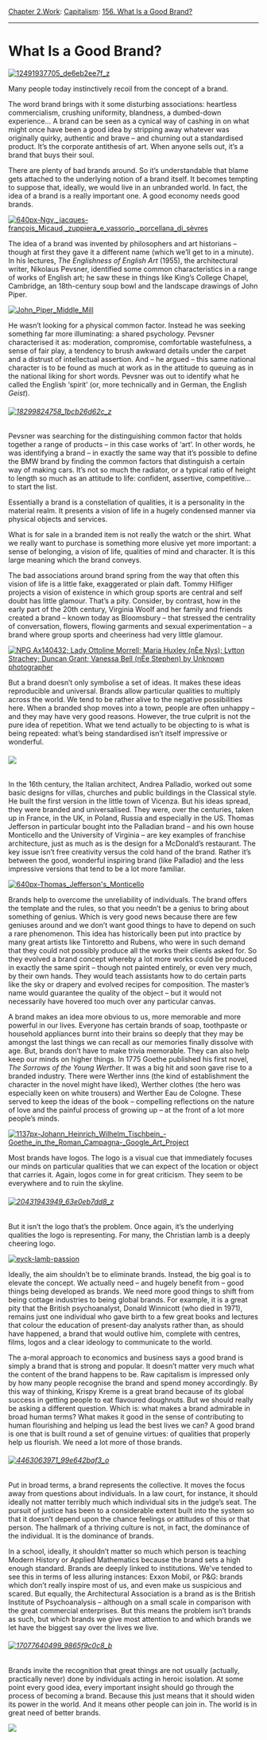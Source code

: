 [Chapter 2.Work](https://www.theschooloflife.com/thebookoflife/category/work/): [Capitalism](https://www.theschooloflife.com/thebookoflife/category/work/capitalism/): [156. What Is a Good Brand?](https://www.theschooloflife.com/thebookoflife/what-is-a-good-brand/)

* * *

# What Is a Good Brand?

[![12491937705_de6eb2ee7f_z](https://www.theschooloflife.com/thebookoflife/wp-content/uploads/2015/02/12491937705_de6eb2ee7f_z.jpg)](http://www.thebookoflife.org/wp-content/uploads/2015/02/12491937705_de6eb2ee7f_z.jpg)

Many people today instinctively recoil from the concept of a brand.

The word brand brings with it some disturbing associations: heartless commercialism, crushing uniformity, blandness, a dumbed-down experience… A brand can be seen as a cynical way of cashing in on what might once have been a good idea by stripping away whatever was originally quirky, authentic and brave – and churning out a standardised product. It’s the corporate antithesis of art. When anyone sells out, it’s a brand that buys their soul.

There are plenty of bad brands around. So it’s understandable that blame gets attached to the underlying notion of a brand itself. It becomes tempting to suppose that, ideally, we would live in an unbranded world. In fact, the idea of a brand is a really important one. A good economy needs good brands.

[![640px-Ngv,_jacques-françois_Micaud,_zuppiera_e_vassorio,_porcellana_di_sèvres](https://www.theschooloflife.com/thebookoflife/wp-content/uploads/2015/02/640px-Ngv_jacques-fran%C3%A7ois_Micaud_zuppiera_e_vassorio_porcellana_di_s%C3%A8vres.jpeg)](http://www.thebookoflife.org/wp-content/uploads/2015/02/640px-Ngv_jacques-fran%C3%A7ois_Micaud_zuppiera_e_vassorio_porcellana_di_s%C3%A8vres.jpeg)

The idea of a brand was invented by philosophers and art historians – though at first they gave it a different name (which we’ll get to in a minute). In his lectures, _The Englishness of English Art_ (1955), the architectural writer, Nikolaus&nbsp;Pevsner, identified some common characteristics in a range of works of English art; he saw these in things like King’s College Chapel, Cambridge, an 18th-century soup bowl and the landscape drawings of John Piper.

[![John_Piper_Middle_Mill](https://www.theschooloflife.com/thebookoflife/wp-content/uploads/2015/02/John_Piper_Middle_Mill.jpg)](http://www.thebookoflife.org/wp-content/uploads/2015/02/John_Piper_Middle_Mill.jpg)

He wasn’t looking for a physical common factor. Instead he was seeking something far more illuminating: a shared psychology. Pevsner characterised it as: moderation, compromise, comfortable wastefulness, a sense of fair play, a tendency to brush awkward details under the carpet and a distrust of intellectual assertion. And – he argued – this same national character is to be found as much at work as in the attitude to queuing as in the national liking for short words. Pevsner was out to identify what he called the English ‘spirit’ (or, more technically and in German, the English _Geist_).

###### [![18299824758_1bcb26d62c_z](https://www.theschooloflife.com/thebookoflife/wp-content/uploads/2015/02/18299824758_1bcb26d62c_z.jpg)](http://www.thebookoflife.org/wp-content/uploads/2015/02/18299824758_1bcb26d62c_z.jpg)

Pevsner was searching for the distinguishing common factor that holds together a range of products – in this case works of ‘art’. In other words, he was identifying a brand – in exactly the same way that it’s possible to define the BMW brand by finding the common factors that distinguish a certain way of making cars. It’s not so much the radiator, or a typical ratio of height to length so much as an attitude to life: confident, assertive, competitive… to start the list.

Essentially a brand is a constellation of qualities, it is a personality in the material realm. It presents a vision of life in a hugely condensed manner via physical objects and services.

What is for sale in a branded item is not really the watch or the shirt. What we really want to purchase is something more elusive yet more important: a sense of belonging, a vision of life, qualities of mind and character. It is this large meaning which the brand conveys.

The bad associations around brand spring from the way that often this vision of life is a little fake, exaggerated or plain daft. Tommy Hilfiger projects a vision of existence in which group sports are central and self doubt has little glamour. That’s a pity. Consider, by contrast, how in the early part of the 20th century, Virginia Woolf and her family and friends created a brand – known today as Bloomsbury – that stressed the centrality of conversation, flowers, flowing garments and sexual experimentation – a brand where group sports and cheeriness had very little glamour.

[![NPG Ax140432; Lady Ottoline Morrell; Maria Huxley (nÈe Nys); Lytton Strachey; Duncan Grant; Vanessa Bell (nÈe Stephen) by Unknown photographer](https://www.theschooloflife.com/thebookoflife/wp-content/uploads/2015/02/SomeBloomsburymembers.jpg)](http://www.thebookoflife.org/wp-content/uploads/2015/02/SomeBloomsburymembers.jpg)

But a brand doesn’t only symbolise a set of ideas. It makes these ideas reproducible and universal. Brands allow particular qualities to multiply across the world. We tend to be rather alive to the negative possibilities here. When a branded shop moves into a town, people are often unhappy – and they may have very good reasons. However, the true culprit is not the pure idea of repetition. What we tend actually to be objecting to is what is being repeated: what’s being standardised isn’t itself impressive or wonderful.

###### ![](https://www.theschooloflife.com/thebookoflife/wp-content/uploads/2015/02/15256566321_5d568dcd7b_z.jpg)

In the 16th century, the Italian architect, Andrea Palladio, worked out some basic designs for villas, churches and public buildings in the Classical style. He built the first version in the little town of Vicenza. But his ideas spread, they were branded and universalised. They were, over the centuries, taken up in France, in the UK, in Poland, Russia and especially in the US. Thomas Jefferson in particular bought into the Palladian brand – and his own house Monticello and the University of Virginia – are key examples of franchise architecture, just as much as is the design for a McDonald’s restaurant. The key issue isn’t free creativity versus the cold hand of the brand. Rather it’s between the good, wonderful inspiring brand (like Palladio) and the less impressive versions that tend to be a lot more familiar.

[![640px-Thomas_Jefferson's_Monticello](https://www.theschooloflife.com/thebookoflife/wp-content/uploads/2015/02/640px-Thomas_Jeffersons_Monticello.jpeg)](http://www.thebookoflife.org/wp-content/uploads/2015/02/640px-Thomas_Jeffersons_Monticello.jpeg)

Brands help to overcome the unreliability of individuals. The brand offers the template and the rules, so that you needn’t be a genius to bring about something of genius. Which is very good news because there are few geniuses around and we don’t want good things to have to depend on such a rare phenomenon. This idea has historically been put into practice&nbsp;by many great artists like Tintoretto and Rubens, who were in such demand that they could not possibly produce all the works their clients asked for. So they evolved a brand concept whereby a lot more works could be produced in exactly the same spirit – though not painted entirely, or even very much, by their own hands. They would teach assistants how to do certain parts like the sky or drapery and evolved recipes for composition. The master’s name would guarantee the quality of the object – but it would not necessarily have hovered too much over any particular canvas.

A brand makes an idea more obvious to us, more memorable and more powerful in our lives. Everyone has certain brands of soap, toothpaste or household appliances burnt into their brains so deeply that they may be amongst the last things we can recall as our memories finally dissolve with age. But, brands don’t have to make trivia memorable. They can also help keep our minds on higher things. In 1775 Goethe published his first novel, _The Sorrows of the Young Werther_. It was a big hit and soon gave rise to a branded industry. There were Werther inns (the kind of establishment the character in the novel might have liked), Werther clothes (the hero was especially keen on white trousers) and Werther Eau de Cologne. These served to keep the ideas of the book – compelling reflections on the nature of love and the painful process of growing up – at the front of a lot more people’s minds.

[![1137px-Johann_Heinrich_Wilhelm_Tischbein_-_Goethe_in_the_Roman_Campagna_-_Google_Art_Project](https://www.theschooloflife.com/thebookoflife/wp-content/uploads/2015/02/1137px-Johann_Heinrich_Wilhelm_Tischbein_-_Goethe_in_the_Roman_Campagna_-_Google_Art_Project.jpg)](http://www.thebookoflife.org/wp-content/uploads/2015/02/1137px-Johann_Heinrich_Wilhelm_Tischbein_-_Goethe_in_the_Roman_Campagna_-_Google_Art_Project.jpg)

Most brands have logos. The logo is a visual cue that immediately focuses our minds on particular qualities that we can expect of the location or object that carries it. Again, logos come in for great criticism. They seem to be everywhere and to ruin the skyline.

###### [![20431943949_63e0eb7dd8_z](https://www.theschooloflife.com/thebookoflife/wp-content/uploads/2015/02/20431943949_63e0eb7dd8_z.jpg)](http://www.thebookoflife.org/wp-content/uploads/2015/02/20431943949_63e0eb7dd8_z.jpg)

But it isn’t the logo that’s the problem. Once again, it’s the underlying qualities the logo is representing. For many, the Christian lamb is a deeply cheering logo.

[![eyck-lamb-passion](https://www.theschooloflife.com/thebookoflife/wp-content/uploads/2015/02/eyck-lamb-passion.jpg)](http://www.thebookoflife.org/wp-content/uploads/2015/02/eyck-lamb-passion.jpg)

Ideally,&nbsp;the aim shouldn’t be to eliminate brands. Instead, the big goal is to elevate the concept. We actually need – and hugely benefit from – good things being developed as brands. We need more good things to shift from being cottage industries to being global brands. For example, it is a great pity that the British psychoanalyst, Donald Winnicott (who died in 1971), remains just one individual who gave birth to a few great books and lectures that colour the education of present-day analysts rather than, as should have happened, a brand that would outlive him, complete with centres, films, logos and a clear ideology to communicate to the world.

The a-moral approach to economics and business says a good brand is simply a brand that is strong and popular. It doesn’t matter very much what the content of the brand happens to be. Raw capitalism is impressed only by how many people recognise the brand and spend money accordingly. By this way of thinking, Krispy Kreme is a great brand because of its global success in getting people to eat flavoured doughnuts. But we should really be asking a different question. Which is: what makes a brand admirable in broad human terms? What makes it good in the sense of contributing to human flourishing and helping us lead the best lives we can? A good brand is one that is built round a set of genuine virtues: of qualities that properly help us flourish. We need a lot more of those brands.

###### [![4463063971_99e642baf3_o](https://www.theschooloflife.com/thebookoflife/wp-content/uploads/2015/02/4463063971_99e642baf3_o.jpg)](http://www.thebookoflife.org/wp-content/uploads/2015/02/4463063971_99e642baf3_o.jpg)

Put in broad terms, a brand represents the collective. It moves the focus away from questions about individuals. In a law court, for instance, it should ideally not matter terribly much which individual sits in the judge’s seat. The pursuit of justice has been to a considerable extent built into the system so that it doesn’t depend upon the chance feelings or attitudes of this or that person. The hallmark of a thriving culture is not, in fact, the dominance of the individual. It is the dominance of brands.

In a school, ideally, it shouldn’t matter so much which person is teaching Modern History or Applied Mathematics because the brand sets a high enough standard. Brands are deeply linked to institutions. We’ve tended to see this in terms of less alluring instances: Exxon Mobil, or P&G: brands which don’t really inspire most of us, and even make us suspicious and scared. But equally, the Architectural Association is a brand as is the British Institute of Psychoanalysis – although on a small scale in comparison with the great commercial enterprises. But this means the problem isn’t brands as such, but which brands we give most attention to and which brands we let have the biggest say over the lives we live.

###### [![17077640499_9865f9c0c8_b](https://www.theschooloflife.com/thebookoflife/wp-content/uploads/2015/02/17077640499_9865f9c0c8_b.jpg)](http://www.thebookoflife.org/wp-content/uploads/2015/02/17077640499_9865f9c0c8_b.jpg)

Brands invite the recognition that great things are not usually (actually, practically never) done by individuals acting in heroic isolation. At some point every good idea, every important insight should go through the process of becoming a brand. Because this just means that it should widen its power in the world. And it means other people can join in. The world is in great need of better brands.

[![](https://img.youtube.com/vi/Ez0Z8QjzB0U/0.jpg)](https://www.youtube.com/embed/Ez0Z8QjzB0U '')
